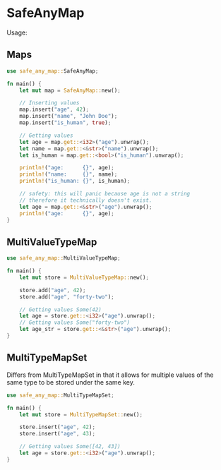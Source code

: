 # SafeAnyMap

Usage:


## Maps
```rust
use safe_any_map::SafeAnyMap;

fn main() {
    let mut map = SafeAnyMap::new();

    // Inserting values
    map.insert("age", 42);
    map.insert("name", "John Doe");
    map.insert("is_human", true);

    // Getting values
    let age = map.get::<i32>("age").unwrap();
    let name = map.get::<&str>("name").unwrap();
    let is_human = map.get::<bool>("is_human").unwrap();

    println!("age:      {}", age);
    println!("name:     {}", name);
    println!("is_human: {}", is_human);

    // safety: this will panic because age is not a string
    // therefore it technically doesn't exist.
    let age = map.get::<&str>("age").unwrap();
    println!("age:      {}", age);
}
```

## MultiValueTypeMap
```rust
use safe_any_map::MultiValueTypeMap;

fn main() {
    let mut store = MultiValueTypeMap::new();

    store.add("age", 42);
    store.add("age", "forty-two");

    // Getting values Some(42)
    let age = store.get::<i32>("age").unwrap();
    // Getting values Some("forty-two")
    let age_str = store.get::<&str>("age").unwrap();
}
```

## MultiTypeMapSet
Differs from MultiTypeMapSet in that it allows for multiple values of the same type to be stored under the same key.

```rust
use safe_any_map::MultiTypeMapSet;

fn main() {
    let mut store = MultiTypeMapSet::new();

    store.insert("age", 42);
    store.insert("age", 43);

    // Getting values Some([42, 43])
    let age = store.get::<i32>("age").unwrap();
}
```